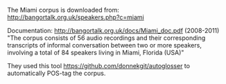 The Miami corpus is downloaded from: http://bangortalk.org.uk/speakers.php?c=miami

Documentation: http://bangortalk.org.uk/docs/Miami_doc.pdf  (2008-2011)
"The corpus consists of 56 audio recordings and their corresponding
transcripts of informal conversation between two or more speakers,
involving a total of 84 speakers living in Miami, Florida (USA)"
 
They used this tool https://github.com/donnekgit/autoglosser to automatically POS-tag the corpus. 